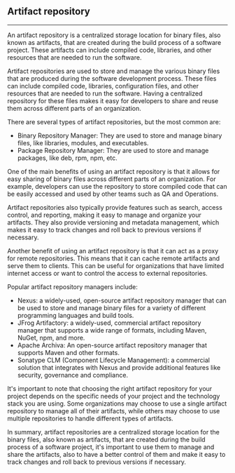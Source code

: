## Artifact repository

---

An artifact repository is a centralized storage location for binary files, also known as artifacts, that are created during the build process of a software project. These artifacts can include compiled code, libraries, and other resources that are needed to run the software.

Artifact repositories are used to store and manage the various binary files that are produced during the software development process. These files can include compiled code, libraries, configuration files, and other resources that are needed to run the software. Having a centralized repository for these files makes it easy for developers to share and reuse them across different parts of an organization.

There are several types of artifact repositories, but the most common are:

- Binary Repository Manager: They are used to store and manage binary files, like libraries, modules, and executables.
- Package Repository Manager: They are used to store and manage packages, like deb, rpm, npm, etc.

One of the main benefits of using an artifact repository is that it allows for easy sharing of binary files across different parts of an organization. For example, developers can use the repository to store compiled code that can be easily accessed and used by other teams such as QA and Operations.

Artifact repositories also typically provide features such as search, access control, and reporting, making it easy to manage and organize your artifacts. They also provide versioning and metadata management, which makes it easy to track changes and roll back to previous versions if necessary.

Another benefit of using an artifact repository is that it can act as a proxy for remote repositories. This means that it can cache remote artifacts and serve them to clients. This can be useful for organizations that have limited internet access or want to control the access to external repositories.

Popular artifact repository managers include:

- Nexus: a widely-used, open-source artifact repository manager that can be used to store and manage binary files for a variety of different programming languages and build tools.
- JFrog Artifactory: a widely-used, commercial artifact repository manager that supports a wide range of formats, including Maven, NuGet, npm, and more.
- Apache Archiva: An open-source artifact repository manager that supports Maven and other formats.
- Sonatype CLM (Component Lifecycle Management): a commercial solution that integrates with Nexus and provide additional features like security, governance and compliance.

It's important to note that choosing the right artifact repository for your project depends on the specific needs of your project and the technology stack you are using. Some organizations may choose to use a single artifact repository to manage all of their artifacts, while others may choose to use multiple repositories to handle different types of artifacts.

In summary, artifact repositories are a centralized storage location for the binary files, also known as artifacts, that are created during the build process of a software project, it's important to use them to manage and share the artifacts, also to have a better control of them and make it easy to track changes and roll back to previous versions if necessary.
